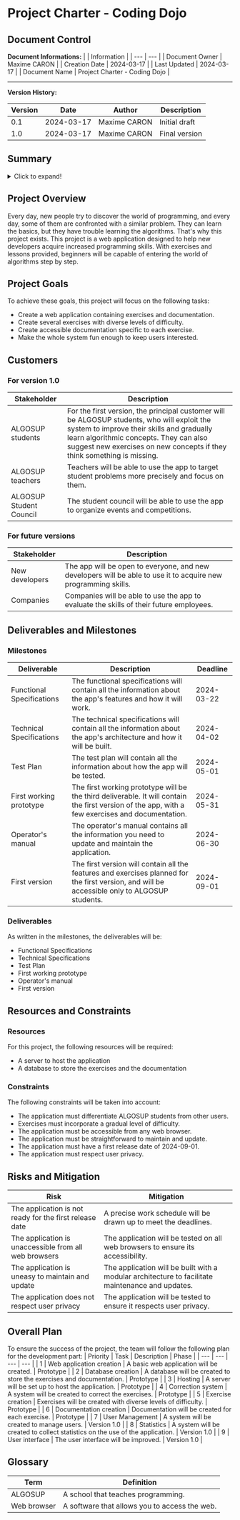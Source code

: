 # Project Charter - Coding Dojo
## Document Control
**Document Informations:**
|  | Information |
| --- | --- |
| Document Owner | Maxime CARON |
| Creation Date | 2024-03-17 |
| Last Updated | 2024-03-17 |
| Document Name | Project Charter - Coding Dojo |

---
**Version History:**

| Version | Date | Author | Description |
| --- | --- | --- | --- |
| 0.1 | 2024-03-17 | Maxime CARON | Initial draft |
| 1.0 | 2024-03-17 | Maxime CARON | Final version |


## Summary
<details>

<summary>Click to expand!</summary>

- [Project Charter - Coding Dojo](#project-charter---coding-dojo)
  - [Document Control](#document-control)
  - [Summary](#summary)
  - [Project Overview](#project-overview)
  - [Project Goals](#project-goals)
  - [Customers](#customers)
    - [For version 1.0](#for-version-10)
    - [For future versions](#for-future-versions)
  - [Deliverables and Milestones](#deliverables-and-milestones)
    - [Milestones](#milestones)
    - [Deliverables](#deliverables)
  - [Resources and Constraints](#resources-and-constraints)
    - [Resources](#resources)
    - [Constraints](#constraints)
  - [Risks and Mitigation](#risks-and-mitigation)
  - [Overall Plan](#overall-plan)
  - [Glossary](#glossary)

</details>

## Project Overview
Every day, new people try to discover the world of programming, and every day, some of them are confronted with a similar problem. They can learn the basics, but they have trouble learning the algorithms. That's why this project exists. This project is a web application designed to help new developers acquire increased programming skills. With exercises and lessons provided, beginners will be capable of entering the world of algorithms step by step.

## Project Goals
To achieve these goals, this project will focus on the following tasks:
- Create a web application containing exercises and documentation.
- Create several exercises with diverse levels of difficulty.
- Create accessible documentation specific to each exercise.
- Make the whole system fun enough to keep users interested.

## Customers
### For version 1.0

| Stakeholder | Description |
| --- | --- |
| ALGOSUP students | For the first version, the principal customer will be ALGOSUP students, who will exploit the system to improve their skills and gradually learn algorithmic concepts. They can also suggest new exercises on new concepts if they think something is missing. |
| ALGOSUP teachers | Teachers will be able to use the app to target student problems more precisely and focus on them. |
| ALGOSUP Student Council | The student council will be able to use the app to organize events and competitions. |

### For future versions

| Stakeholder | Description |
| --- | --- |
| New developers | The app will be open to everyone, and new developers will be able to use it to acquire new programming skills. |
| Companies | Companies will be able to use the app to evaluate the skills of their future employees. |


## Deliverables and Milestones

### Milestones

| Deliverable | Description | Deadline |
| --- | --- | --- |
| Functional Specifications | The functional specifications will contain all the information about the app's features and how it will work. | 2024-03-22 |
| Technical Specifications | The technical specifications will contain all the information about the app's architecture and how it will be built. | 2024-04-02 |
| Test Plan | The test plan will contain all the information about how the app will be tested. | 2024-05-01 |
| First working prototype | The first working prototype will be the third deliverable. It will contain the first version of the app, with a few exercises and documentation. | 2024-05-31 |
| Operator's manual | The operator's manual contains all the information you need to update and maintain the application. | 2024-06-30 |
| First version | The first version will contain all the features and exercises planned for the first version, and will be accessible only to ALGOSUP students. | 2024-09-01 |

### Deliverables
As written in the milestones, the deliverables will be:
- Functional Specifications
- Technical Specifications
- Test Plan
- First working prototype
- Operator's manual
- First version

## Resources and Constraints

### Resources

For this project, the following resources will be required:
- A server to host the application
- A database to store the exercises and the documentation

### Constraints
The following constraints will be taken into account:
- The application must differentiate ALGOSUP students from other users.
- Exercises must incorporate a gradual level of difficulty.
- The application must be accessible from any web browser.
- The application must be straightforward to maintain and update.
- The application must have a first release date of 2024-09-01.
- The application must respect user privacy.

## Risks and Mitigation

| Risk | Mitigation |
| --- | --- |
| The application is not ready for the first release date | A precise work schedule will be drawn up to meet the deadlines. |
| The application is unaccessible from all web browsers | The application will be tested on all web browsers to ensure its accessibility. |
| The application is uneasy to maintain and update | The application will be built with a modular architecture to facilitate maintenance and updates. |
| The application does not respect user privacy | The application will be tested to ensure it respects user privacy. |

## Overall Plan
To ensure the success of the project, the team will follow the following plan for the development part:
| Priority | Task | Description | Phase |
| --- | --- | --- | --- |
| 1 | Web application creation | A basic web application will be created. | Prototype |
| 2 | Database creation | A database will be created to store the exercises and documentation. | Prototype |
| 3 | Hosting | A server will be set up to host the application. | Prototype |
| 4 | Correction system | A system will be created to correct the exercises. | Prototype |
| 5 | Exercise creation | Exercises will be created with diverse levels of difficulty. | Prototype |
| 6 | Documentation creation | Documentation will be created for each exercise. | Prototype |
| 7 | User Management | A system will be created to manage users. | Version 1.0 |
| 8 | Statistics | A system will be created to collect statistics on the use of the application. | Version 1.0 |
| 9 | User interface | The user interface will be improved. | Version 1.0 |

## Glossary

| Term | Definition |
| --- | --- |
| ALGOSUP | A school that teaches programming. |
| Web browser | A software that allows you to access the web. |
